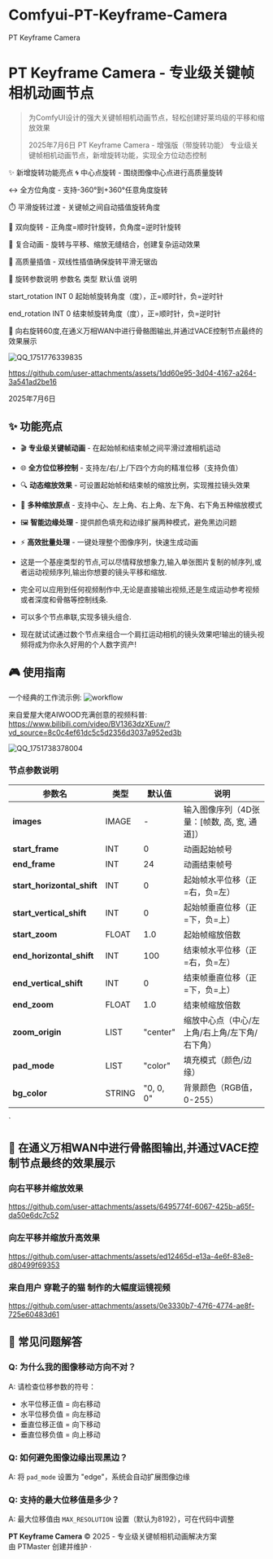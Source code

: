 # Comfyui-PT-Keyframe-Camera
PT Keyframe Camera
# PT Keyframe Camera - 专业级关键帧相机动画节点

> 为ComfyUI设计的强大关键帧相机动画节点，轻松创建好莱坞级的平移和缩放效果
>
> 2025年7月6日 PT Keyframe Camera - 增强版（带旋转功能）
专业级关键帧相机动画节点，新增旋转功能，实现全方位动态控制

✨ 新增旋转功能亮点
🌀 中心点旋转 - 围绕图像中心点进行高质量旋转

↔️ 全方位角度 - 支持-360°到+360°任意角度旋转

⏱️ 平滑旋转过渡 - 关键帧之间自动插值旋转角度

🔄 双向旋转 - 正角度=顺时针旋转，负角度=逆时针旋转

🧩 复合动画 - 旋转与平移、缩放无缝结合，创建复杂运动效果

🎯 高质量插值 - 双线性插值确保旋转平滑无锯齿

🔄 旋转参数说明
参数名	类型	默认值	说明

start_rotation	INT	0	起始帧旋转角度（度），正=顺时针，负=逆时针

end_rotation	INT	0	结束帧旋转角度（度），正=顺时针，负=逆时针

🌟 向右旋转60度,在通义万相WAN中进行骨骼图输出,并通过VACE控制节点最终的效果展示

![QQ_1751776339835](https://github.com/user-attachments/assets/14dbbec0-d723-47d1-8eec-eeafa68f91c4)



https://github.com/user-attachments/assets/1dd60e95-3d04-4167-a264-3a541ad2be16



2025年7月6日

## ✨ 功能亮点

- 🎬 **专业级关键帧动画** - 在起始帧和结束帧之间平滑过渡相机运动
- 🌐 **全方位位移控制** - 支持左/右/上/下四个方向的精准位移（支持负值）
- 🔍 **动态缩放效果** - 可设置起始帧和结束帧的缩放比例，实现推拉镜头效果
- 🎯 **多种缩放原点** - 支持中心、左上角、右上角、左下角、右下角五种缩放模式
- 🖼️ **智能边缘处理** - 提供颜色填充和边缘扩展两种模式，避免黑边问题
- ⚡ **高效批量处理** - 一键处理整个图像序列，快速生成动画

- 这是一个基座类型的节点,可以尽情释放想象力,输入单张图片复制的帧序列,或者运动视频序列,输出你想要的镜头平移和缩放.
- 完全可以应用到任何视频制作中,无论是直接输出视频,还是生成运动参考视频或者深度和骨骼等控制线条.
- 可以多个节点串联,实现多镜头组合.
- 现在就试试通过数个节点来组合一个肩扛运动相机的镜头效果吧!输出的镜头视频将成为你永久好用的个人数字资产!

## 🎮 使用指南
一个经典的工作流示例:
![workflow](https://github.com/user-attachments/assets/dcd64105-91c9-4b96-996c-d892f371f588)

来自爱屋大佬AIWOOD充满创意的视频科普:
https://www.bilibili.com/video/BV1363dzXEuw/?vd_source=8c0c4ef61dc5c5d2356d3037a952ed3b

![QQ_1751738378004](https://github.com/user-attachments/assets/d6f9fda1-802f-49d2-8175-8b4afadf1c03)

### 节点参数说明

| 参数名 | 类型 | 默认值 | 说明 |
|--------|------|--------|------|
| **images** | IMAGE | - | 输入图像序列（4D张量：[帧数, 高, 宽, 通道]） |
| **start_frame** | INT | 0 | 动画起始帧号 |
| **end_frame** | INT | 24 | 动画结束帧号 |
| **start_horizontal_shift** | INT | 0 | 起始帧水平位移（正=右，负=左） |
| **start_vertical_shift** | INT | 0 | 起始帧垂直位移（正=下，负=上） |
| **start_zoom** | FLOAT | 1.0 | 起始帧缩放倍数 |
| **end_horizontal_shift** | INT | 100 | 结束帧水平位移（正=右，负=左） |
| **end_vertical_shift** | INT | 0 | 结束帧垂直位移（正=下，负=上） |
| **end_zoom** | FLOAT | 1.0 | 结束帧缩放倍数 |
| **zoom_origin** | LIST | "center" | 缩放中心点（中心/左上角/右上角/左下角/右下角） |
| **pad_mode** | LIST | "color" | 填充模式（颜色/边缘） |
| **bg_color** | STRING | "0, 0, 0" | 背景颜色（RGB值，0-255） |

`

## 🌟 在通义万相WAN中进行骨骼图输出,并通过VACE控制节点最终的效果展示

### 向右平移并缩放效果

https://github.com/user-attachments/assets/6495774f-6067-425b-a65f-da50e6dc7c52

### 向左平移并缩放升高效果

https://github.com/user-attachments/assets/ed12465d-e13a-4e6f-83e8-d80499f69353

### 来自用户 穿靴子的猫 制作的大幅度运镜视频


https://github.com/user-attachments/assets/0e3330b7-47f6-4774-ae8f-725e60483d61



## 🚧 常见问题解答

### Q: 为什么我的图像移动方向不对？
A: 请检查位移参数的符号：
- 水平位移正值 = 向右移动
- 水平位移负值 = 向左移动
- 垂直位移正值 = 向下移动
- 垂直位移负值 = 向上移动

### Q: 如何避免图像边缘出现黑边？
A: 将 `pad_mode` 设置为 "edge"，系统会自动扩展图像边缘

### Q: 支持的最大位移值是多少？
A: 最大位移值由 `MAX_RESOLUTION` 设置（默认为8192），可在代码中调整

**PT Keyframe Camera** © 2025 - 专业级关键帧相机动画解决方案  
由 PTMaster 创建并维护 · 
